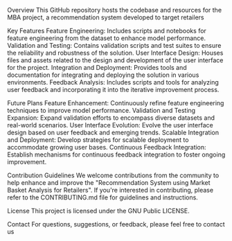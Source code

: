 Overview This GitHub repository hosts the codebase and resources for the MBA project, a recommendation system developed to target retailers

Key Features Feature Engineering: Includes scripts and notebooks for feature engineering from the dataset to enhance model performance. Validation and Testing: Contains validation scripts and test suites to ensure the reliability and robustness of the solution. User Interface Design: Houses files and assets related to the design and development of the user interface for the project. Integration and Deployment: Provides tools and documentation for integrating and deploying the solution in various environments. Feedback Analysis: Includes scripts and tools for analyzing user feedback and incorporating it into the iterative improvement process.

Future Plans Feature Enhancement: Continuously refine feature engineering techniques to improve model performance. Validation and Testing Expansion: Expand validation efforts to encompass diverse datasets and real-world scenarios. User Interface Evolution: Evolve the user interface design based on user feedback and emerging trends. Scalable Integration and Deployment: Develop strategies for scalable deployment to accommodate growing user bases. Continuous Feedback Integration: Establish mechanisms for continuous feedback integration to foster ongoing improvement.

Contribution Guidelines We welcome contributions from the community to help enhance and improve the "Recommendation System using Market Basket Analysis for Retailers". If you're interested in contributing, please refer to the CONTRIBUTING.md file for guidelines and instructions.

License This project is licensed under the GNU Public LICENSE.

Contact For questions, suggestions, or feedback, please feel free to contact us

